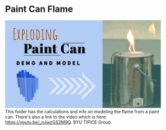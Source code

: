 # Paint Can Flame
![PaintCanFlameImage](pcfim.png)
This folder has the calculations and info on modeling the flame from a paint can. There's also a link to the video which is here: https://youtu.be/_nJwzGS2M9Q.
BYU TIPICE Group
